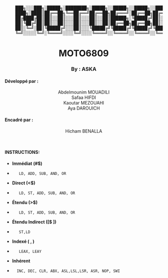 <pre align="left">
  
    ███╗░░░███╗░█████╗░████████╗░█████╗░░█████╗░░█████╗░░█████╗░░█████╗░
    ████╗░████║██╔══██╗╚══██╔══╝██╔══██╗██╔═══╝░██╔══██╗██╔══██╗██╔══██╗
    ██╔████╔██║██║░░██║░░░██║░░░██║░░██║██████╗░╚█████╔╝██║░░██║╚██████║
    ██║╚██╔╝██║██║░░██║░░░██║░░░██║░░██║██╔══██╗██╔══██╗██║░░██║░╚═══██║
    ██║░╚═╝░██║╚█████╔╝░░░██║░░░╚█████╔╝╚█████╔╝╚█████╔╝╚█████╔╝░█████╔╝
    ╚═╝░░░░░╚═╝░╚════╝░░░░╚═╝░░░░╚════╝░░╚════╝░░╚════╝░░╚════╝░░╚════╝░ by: ASKA
</pre>
<h1 align="center">MOTO6809</h1>
<h3 align="center">By : ASKA</h3>
<h4>Développé par :</h4><p align="center">Abdelmounim MOUADILI</br>Safaa HIFDI </br>  Kaoutar MEZOUAHI </br>  Aya DAROUICH   </p>
<h4>Encadré par :</h4><p align="center">Hicham BENALLA</p>
<p></br></p>
<h4>INSTRUCTIONS:</h4>

-  **Immédiat (#$)**
-        LD, ADD, SUB, AND, OR
-  **Direct (<$)**
-        LD, ST, ADD, SUB, AND, OR

-  **Étendu (>$)**
-        LD, ST, ADD, SUB, AND, OR

-  **Étendu Indirect ([$ ])**
-        ST,LD

-  **Indexé ( , )**
-        LEAX, LEAY

-  **Inhérent**
-       INC, DEC, CLR, ABX, ASL,LSL,LSR, ASR, NOP, SWI 
